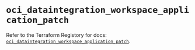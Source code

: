 # `oci_dataintegration_workspace_application_patch`

Refer to the Terraform Registory for docs: [`oci_dataintegration_workspace_application_patch`](https://registry.terraform.io/providers/oracle/oci/6.18.0/docs/resources/dataintegration_workspace_application_patch).
